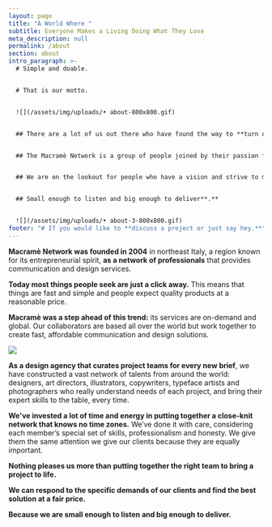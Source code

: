 ```yaml
---
layout: page
title: "A World Where "
subtitle: Everyone Makes a Living Doing What They Love
meta_description: null
permalink: /about
section: about
intro_paragraph: >-
  # Simple and doable.


  # That is our motto.


  ![](/assets/img/uploads/• about-800x800.gif)


  ## There are a lot of us out there who have found the way to **turn our passion into a livelihood.**


  ## The Macramè Network is a group of people joined by their passion for **fresh, exciting projects.**


  ## We are on the lookout for people who have a vision and strive to make it a reality. 


  ## Small enough to listen and big enough to deliver**.**


  ![](/assets/img/uploads/• about-3-800x800.gif)
footer: "# If you would like to **discuss a project or just say hey.**"
---
```

**Macramè Network was founded in 2004** in northeast Italy, a region known for its entrepreneurial spirit, **as a network of professionals** that provides communication and design services.

**Today most things people seek are just a click away.** This means that things are fast and simple and people expect quality products at a reasonable price.

**Macramè was a step ahead of this trend:** its services are on-demand and global. Our collaborators are based all over the world but work together to create fast, affordable communication and design solutions.

![](/assets/img/uploads/• about-2-800x800.gif)

**As a design agency that curates project teams for every new brief**, we have constructed a vast network of talents from around the world: designers, art directors, illustrators, copywriters, typeface artists and photographers who really understand needs of each project, and bring their expert skills to the table, every time.

**We've invested a lot of time and energy in putting together a close-knit network that knows no time zones.** We’ve done it with care, considering each member’s special set of skills, professionalism and honesty. We give them the same attention we give our clients because they are equally important.  

**Nothing pleases us more than putting together the right team to bring a project to life.** 

**We can respond to the specific demands of our clients and find the best solution at a fair price.**

**Because we are small enough to listen and big enough to deliver.**
